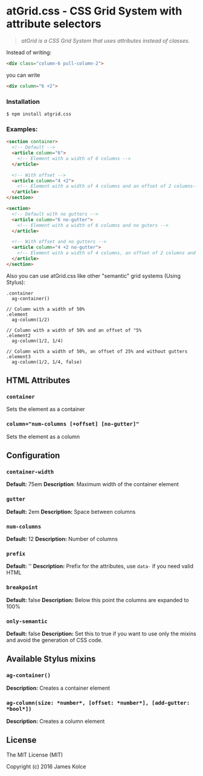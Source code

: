 atGrid.css - CSS Grid System with attribute selectors
======

> *atGrid is a CSS Grid System that uses attributes instead of classes.*

Instead of writing:
```HTML 
<div class="column-6 pull-column-2">
``` 
you can write 
```HTML
<div column="6 +2">
```

### Installation

```
$ npm install atgrid.css
```

### Examples:
```HTML
<section container>
  <!-- Default -->
  <article column="6">
    <!-- Element with a width of 6 columns -->
  </article>

  <!-- With offset -->
  <article column="4 +2">
    <!-- Element with a width of 4 columns and an offset of 2 columns-->
  </article>
</section>

<section>
  <!-- Default with no gutters -->
  <article column="6 no-gutter">
    <!-- Element with a width of 6 columns and no guters -->
  </article>

  <!-- With offset and no gutters -->
  <article column="4 +2 no-gutter">
    <!-- Element with a width of 4 columns, an offset of 2 columns and no gutter-->
  </article>
</section>
```


Also you can use atGrid.css like other "semantic" grid systems (Using Stylus):

```Stylus
.container
  ag-container()

// Column with a width of 50%
.element
  ag-column(1/2)
  
// Column with a width of 50% and an offset of "5%
.element2
  ag-column(1/2, 1/4)
  
// Column with a width of 50%, an offset of 25% and without gutters
.element3
  ag-column(1/2, 1/4, false)
```


## HTML Attributes

### `container`
Sets the element as a container

### `column="num-columns [+offset] [no-gutter]"`
Sets the element as a column

## Configuration

### `container-width`
**Default:** 75em
**Description**: Maximum width of the container element

### `gutter`
**Default:** 2em
**Description:** Space between columns

### `num-columns`
**Default:** 12
**Description:** Number of columns

### `prefix`
**Default:** ''
**Description:** Prefix for the attributes, use `data-` if you need valid HTML

### `breakpoint`
**Default:** false
**Description:** Below this point the columns are expanded to 100%

### `only-semantic`
**Default:** false
**Description:** Set this to true if you want to use only the mixins and avoid the generation of CSS code.

## Available Stylus mixins

### `ag-container()`
**Description:** Creates a container element

### `ag-column(size: *number*, [offset: *number*], [add-gutter: *bool*])`
**Description:** Creates a column element


## License

The MIT License (MIT)

Copyright (c) 2016 James Kolce
